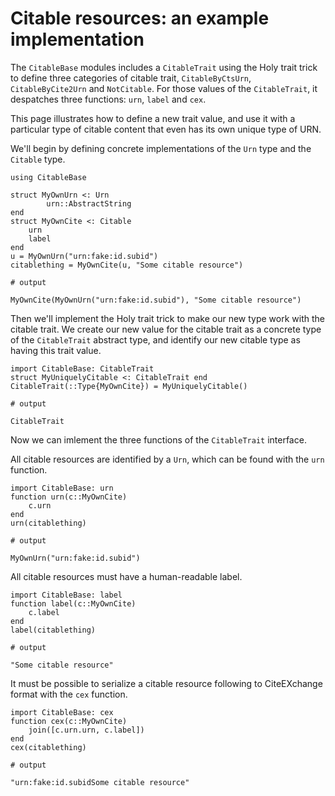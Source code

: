 # Citable resources: an example implementation


The `CitableBase` modules includes a `CitableTrait` using the Holy trait trick to define three categories of citable trait, `CitableByCtsUrn`, `CitableByCite2Urn` and `NotCitable`.  For those values of the `CitableTrait`, it despatches three functions: `urn`, `label` and `cex`.  

This page illustrates how to define a new trait value, and use it with a particular type of citable content that even has its own unique type of URN.

We'll begin by defining concrete implementations of the `Urn` type and the `Citable` type.

```jldoctest citable
using CitableBase

struct MyOwnUrn <: Urn
        urn::AbstractString
end
struct MyOwnCite <: Citable
    urn
    label
end
u = MyOwnUrn("urn:fake:id.subid")
citablething = MyOwnCite(u, "Some citable resource")

# output

MyOwnCite(MyOwnUrn("urn:fake:id.subid"), "Some citable resource")
```

Then we'll implement the Holy trait trick to make our new type work with the citable trait.  We create our new value for the citable trait as a concrete type of the `CitableTrait` abstract type, and identify our new citable type as having this trait value.

```jldoctest citable
import CitableBase: CitableTrait
struct MyUniquelyCitable <: CitableTrait end
CitableTrait(::Type{MyOwnCite}) = MyUniquelyCitable()

# output

CitableTrait
```



Now we can imlement the three functions of the `CitableTrait` interface.

All citable resources are identified by a `Urn`, which can be found with the `urn` function.

```jldoctest citable
import CitableBase: urn
function urn(c::MyOwnCite)
    c.urn
end
urn(citablething)

# output

MyOwnUrn("urn:fake:id.subid")
```

All citable resources must have a human-readable label.

```jldoctest citable
import CitableBase: label
function label(c::MyOwnCite)
    c.label
end
label(citablething)

# output

"Some citable resource"
```


It must be possible to serialize a citable resource following to CiteEXchange format with the `cex` function.

```jldoctest citable
import CitableBase: cex
function cex(c::MyOwnCite)
    join([c.urn.urn, c.label])
end
cex(citablething)

# output

"urn:fake:id.subidSome citable resource"
```